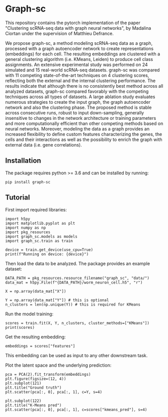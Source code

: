 # Graph-sc

This repository contains the pytorch implementation of the paper "Clustering scRNA-seq data with graph neural networks", by Madalina Ciortan under the supervision of Matthieu Defrance.

We propose graph-sc, a method modeling scRNA-seq data as a graph, processed with a graph autoencoder network to create representations (embeddings) for each cell. The resulting embeddings are clustered with a general clustering algorithm (i.e. KMeans, Leiden) to produce cell class assignments.
An extensive experimental study was performed on 24 simulated and 15 real-world scRNA-seq datasets. graph-sc was compared with 11 competing state-of-the-art techniques on 4 clustering scores, reflecting both the external and the internal clustering performance. The results indicate that although there is no consistently best method across all analyzed datasets, graph-sc compared favorably with the competing techniques across all types of datasets. A large ablation study evaluates numerous strategies to create the input graph, the graph autoencoder network and also the clustering phase. The proposed method is stable across consecutive runs, robust to input down-sampling, generally insensitive to changes in the network architecture or training parameters and more computationally efficient than other competing methods based on neural networks. Moreover, modeling the data as a graph provides an increased flexibility to define custom features characterizing the genes, the cells and their interactions as well as the possibility to enrich the graph with external data (i.e. gene correlations).

## Installation

The package requires python >= 3.6 and can be installed by running:

```
pip install graph-sc
```

## Tutorial

First import required libraries:
```
import h5py
import matplotlib.pyplot as plt
import numpy as np
import pkg_resources
import graph_sc.models as models
import graph_sc.train as train

device = train.get_device(use_cpu=True)
print(f"Running on device: {device}")
```

Then load the data to be analyzed. The package provides an example dataset:

```
DATA_PATH = pkg_resources.resource_filename("graph_sc", "data/")
data_mat = h5py.File(f"{DATA_PATH}/worm_neuron_cell.h5", "r")

X = np.array(data_mat["X"])

Y = np.array(data_mat["Y"]) # this is optional
n_clusters = len(np.unique(Y)) # this is required for KMeans
```

Run the model training:

```
scores = train.fit(X, Y, n_clusters, cluster_methods=["KMeans"])
print(scores)
```

Get the resulting embedding:

```
embeddings = scores["features"]
```

This embedding can be used as input to any other downstream task.



Plot the latent space and the underlying prediction:

```
pca = PCA(2).fit_transform(embeddings)
plt.figure(figsize=(12, 4))
plt.subplot(121)
plt.title("Ground truth")
plt.scatter(pca[:, 0], pca[:, 1], c=Y, s=4)

plt.subplot(122)
plt.title("K-Means pred")
plt.scatter(pca[:, 0], pca[:, 1], c=scores["kmeans_pred"], s=4)
```